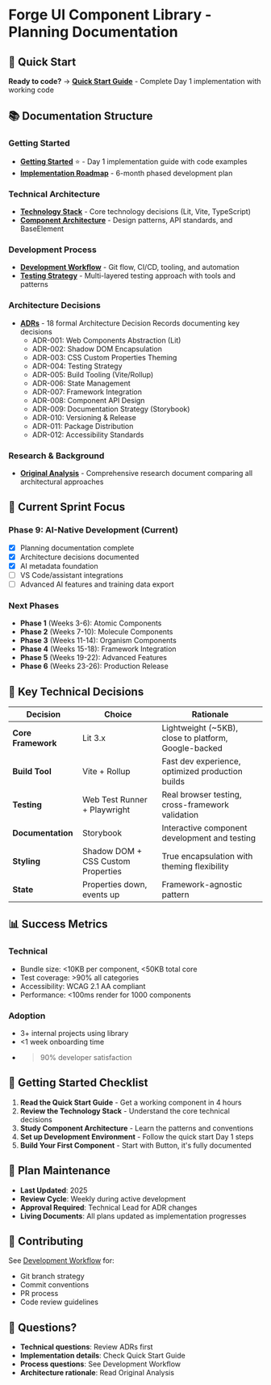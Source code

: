 # Forge UI Component Library - Planning Documentation

## 🚀 Quick Start
**Ready to code?** → **[Quick Start Guide](./quick-start-guide.md)** - Complete Day 1 implementation with working code

## 📚 Documentation Structure

### Getting Started
- **[Getting Started](../docs/GETTING_STARTED.md)** ⭐ - Day 1 implementation guide with code examples
- **[Implementation Roadmap](./implementation-roadmap.md)** - 6-month phased development plan

### Technical Architecture
- **[Technology Stack](./architecture/technology-stack.md)** - Core technology decisions (Lit, Vite, TypeScript)
- **[Component Architecture](./architecture/component-architecture.md)** - Design patterns, API standards, and BaseElement

### Development Process
- **[Development Workflow](./process/development-workflow.md)** - Git flow, CI/CD, tooling, and automation
- **[Testing Strategy](./architecture/testing-strategy.md)** - Multi-layered testing approach with tools and patterns

### Architecture Decisions
- **[ADRs](./adrs/)** - 18 formal Architecture Decision Records documenting key decisions
  - ADR-001: Web Components Abstraction (Lit)
  - ADR-002: Shadow DOM Encapsulation
  - ADR-003: CSS Custom Properties Theming
  - ADR-004: Testing Strategy
  - ADR-005: Build Tooling (Vite/Rollup)
  - ADR-006: State Management
  - ADR-007: Framework Integration
  - ADR-008: Component API Design
  - ADR-009: Documentation Strategy (Storybook)
  - ADR-010: Versioning & Release
  - ADR-011: Package Distribution
  - ADR-012: Accessibility Standards

### Research & Background
- **[Original Analysis](./research/original-analysis.md)** - Comprehensive research document comparing all architectural approaches

## 🎯 Current Sprint Focus

### Phase 9: AI-Native Development (Current)
- [x] Planning documentation complete
- [x] Architecture decisions documented
- [x] AI metadata foundation
- [ ] VS Code/assistant integrations
- [ ] Advanced AI features and training data export

### Next Phases
- **Phase 1** (Weeks 3-6): Atomic Components
- **Phase 2** (Weeks 7-10): Molecule Components  
- **Phase 3** (Weeks 11-14): Organism Components
- **Phase 4** (Weeks 15-18): Framework Integration
- **Phase 5** (Weeks 19-22): Advanced Features
- **Phase 6** (Weeks 23-26): Production Release

## 🔑 Key Technical Decisions

| Decision | Choice | Rationale |
|----------|--------|-----------|
| **Core Framework** | Lit 3.x | Lightweight (~5KB), close to platform, Google-backed |
| **Build Tool** | Vite + Rollup | Fast dev experience, optimized production builds |
| **Testing** | Web Test Runner + Playwright | Real browser testing, cross-framework validation |
| **Documentation** | Storybook | Interactive component development and testing |
| **Styling** | Shadow DOM + CSS Custom Properties | True encapsulation with theming flexibility |
| **State** | Properties down, events up | Framework-agnostic pattern |

## 📊 Success Metrics

### Technical
- Bundle size: <10KB per component, <50KB total core
- Test coverage: >90% all categories
- Accessibility: WCAG 2.1 AA compliant
- Performance: <100ms render for 1000 components

### Adoption
- 3+ internal projects using library
- <1 week onboarding time
- >90% developer satisfaction

## 🚦 Getting Started Checklist

1. **Read the Quick Start Guide** - Get a working component in 4 hours
2. **Review the Technology Stack** - Understand the core technical decisions
3. **Study Component Architecture** - Learn the patterns and conventions
4. **Set up Development Environment** - Follow the quick start Day 1 steps
5. **Build Your First Component** - Start with Button, it's fully documented

## 📝 Plan Maintenance

- **Last Updated**: 2025
- **Review Cycle**: Weekly during active development
- **Approval Required**: Technical Lead for ADR changes
- **Living Documents**: All plans updated as implementation progresses

## 🤝 Contributing

See [Development Workflow](./process/development-workflow.md) for:
- Git branch strategy
- Commit conventions
- PR process
- Code review guidelines

## 💬 Questions?

- **Technical questions**: Review ADRs first
- **Implementation details**: Check Quick Start Guide
- **Process questions**: See Development Workflow
- **Architecture rationale**: Read Original Analysis
